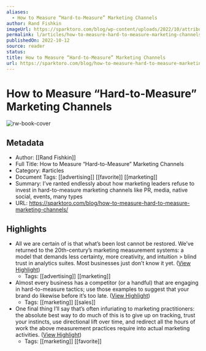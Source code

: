 ```yaml
---
aliases:
  - How to Measure “Hard-to-Measure” Marketing Channels
author: Rand Fishkin
imageUrl: https://sparktoro.com/blog/wp-content/uploads/2022/10/attribution-comic2.gif
permalink: l/articles/how-to-measure-hard-to-measure-marketing-channels
publishedOn: 2022-10-12
source: reader
status: 
title: How to Measure “Hard-to-Measure” Marketing Channels
url: https://sparktoro.com/blog/how-to-measure-hard-to-measure-marketing-channels/
---
```

# How to Measure “Hard-to-Measure” Marketing Channels

![rw-book-cover](https://sparktoro.com/blog/wp-content/uploads/2022/10/attribution-comic2.gif)

## Metadata

- Author: [[Rand Fishkin]]
- Full Title: How to Measure “Hard-to-Measure” Marketing Channels
- Category: #articles
- Document Tags: [[advertising]] [[favorite]] [[marketing]]
- Summary: I’ve ranted endlessly about how marketing leaders refuse to invest in hard-to-measure marketing channels like PR, media, native social, events, many types
- URL: https://sparktoro.com/blog/how-to-measure-hard-to-measure-marketing-channels/

## Highlights

- All we are certain of is that what’s been lost cannot be restored. We’ve returned to the 20th-century’s marketing measurement systems: a model that demands less certainty, more creativity, and intuition > blind trust in analytics suites. Most businesses just don’t know it yet. ([View Highlight](https://read.readwise.io/read/01h1bk2h0pr7729nmqk8t52jsh))
    - Tags: [[advertising]] [[marketing]]
- Almost every business has a competitor (or a handful) that are engaging in hard-to-measure tactics; use those examples to suggest that your brand do likewise before it’s too late. ([View Highlight](https://read.readwise.io/read/01h1bkkz7ebgpcw0dz69krs3dy))
    - Tags: [[marketing]] [[sales]]
- One final thing I’ll say that’s often infuriating to marketing practitioners: the absolute best way to do much of this is to give up on tracking, trust your instincts, use directional lift over time, and redirect all the hours of work the above measurement practices require into actual marketing activities. ([View Highlight](https://read.readwise.io/read/01h1bknz7tgxjdx9zw4mr67w2e))
    - Tags: [[marketing]] [[favorite]]

